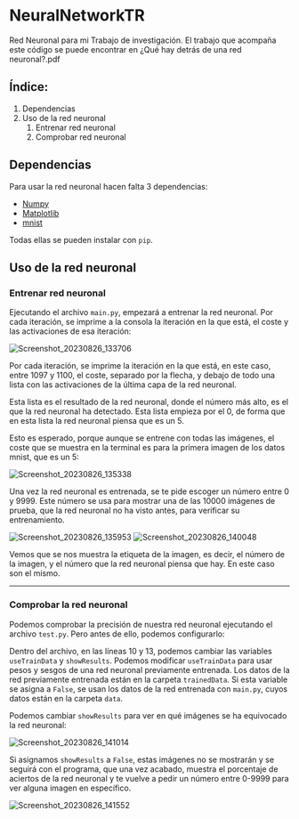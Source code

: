 # NeuralNetworkTR
Red Neuronal para mi Trabajo de investigación. El trabajo que acompaña este código se puede encontrar en ¿Qué hay detrás de una red neuronal?.pdf 

## Índice: 
1. Dependencias
2. Uso de la red neuronal
    1. Entrenar red neuronal
    2. Comprobar red neuronal


## Dependencias

Para usar la red neuronal hacen falta 3 dependencias: 
- [Numpy](https://numpy.org/install/)
- [Matplotlib](https://matplotlib.org/stable/users/getting_started/)
- [mnist](https://pypi.org/project/mnist/)

Todas ellas se pueden instalar con `pip`.

## Uso de la red neuronal

### Entrenar red neuronal

Ejecutando el archivo `main.py`, empezará a entrenar la red neuronal. Por cada iteración, se imprime a la consola la iteración en la que está, el coste y las activaciones de esa iteración:

![Screenshot_20230826_133706](https://github.com/davoriols/NeuralNetworkTR/assets/35429501/4ccf3ea3-870e-4737-abe8-bb6c5cef6614)

Por cada iteración, se imprime la iteración en la que está, en este caso, entre 1097 y 1100, el coste, separado por la flecha, y debajo de todo una lista con las activaciones de la última capa de la red neuronal. 

Esta lista es el resultado de la red neuronal, donde el número más alto, es el que la red neuronal ha detectado. Esta lista empieza por el 0, de forma que en esta lista la red neuronal piensa que es un 5. 

Esto es esperado, porque aunque se entrene con todas las imágenes, el coste que se muestra en la terminal es para la primera imagen de los datos mnist, que es un 5: 

![Screenshot_20230826_135338](https://github.com/davoriols/NeuralNetworkTR/assets/35429501/71cfef9c-1d10-4328-834f-47e93458df6c)

Una vez la red neuronal es entrenada, se te pide escoger un número entre 0 y 9999. Este número se usa para mostrar una de las 10000 imágenes de prueba, que la red neuronal no ha visto antes, para verificar su entrenamiento. 

![Screenshot_20230826_135953](https://github.com/davoriols/NeuralNetworkTR/assets/35429501/d4984a83-29a9-4888-b7fd-8e6a954a2c7a)
![Screenshot_20230826_140048](https://github.com/davoriols/NeuralNetworkTR/assets/35429501/66b02622-ddf6-4e1e-b88e-b82fae3279b8)

Vemos que se nos muestra la etiqueta de la imagen, es decir, el número de la imagen, y el número que la red neuronal piensa que hay. En este caso son el mismo. 

---

### Comprobar la red neuronal

Podemos comprobar la precisión de nuestra red neuronal ejecutando el archivo `test.py`. Pero antes de ello, podemos configurarlo: 

Dentro del archivo, en las líneas 10 y 13, podemos cambiar las variables `useTrainData` y `showResults`. Podemos modificar `useTrainData` para usar pesos y sesgos de una red neuronal previamente entrenada.
Los datos de la red previamente entrenada están en la carpeta `trainedData`. Si esta variable se asigna a `False`, se usan los datos de la red entrenada con `main.py`, cuyos datos están en la carpeta `data`. 

Podemos cambiar `showResults` para ver en qué imágenes se ha equivocado la red neuronal: 

![Screenshot_20230826_141014](https://github.com/davoriols/NeuralNetworkTR/assets/35429501/395cad9c-ddec-491a-b0e3-82721f662881)

Si asignamos `showResults` a `False`, estas imágenes no se mostrarán y se seguirá con el programa, que una vez acabado, muestra el porcentaje de aciertos de la red neuronal 
y te vuelve a pedir un número entre 0-9999 para ver alguna imagen en específico.

![Screenshot_20230826_141552](https://github.com/davoriols/NeuralNetworkTR/assets/35429501/60e6bee4-ed97-423e-8198-24c0eefd379f)


